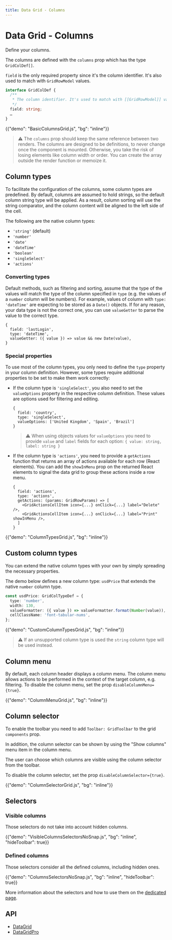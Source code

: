 ```yaml
---
title: Data Grid - Columns
---
```


# Data Grid - Columns

<p class="description">Define your columns.</p>

The columns are defined with the `columns` prop which has the type `GridColDef[]`.

`field` is the only required property since it's the column identifier. It's also used to match with `GridRowModel` values.

```ts
interface GridColDef {
  /**
   * The column identifier. It's used to match with [[GridRowModel]] values.
   */
  field: string;
  …
}
```

{{"demo": "BasicColumnsGrid.js", "bg": "inline"}}

> ⚠️ The `columns` prop should keep the same reference between two renders.
> The columns are designed to be definitions, to never change once the component is mounted.
> Otherwise, you take the risk of losing elements like column width or order.
> You can create the array outside the render function or memoize it.

## Column types

To facilitate the configuration of the columns, some column types are predefined.
By default, columns are assumed to hold strings, so the default column string type will be applied. As a result, column sorting will use the string comparator, and the column content will be aligned to the left side of the cell.

The following are the native column types:

- `'string'` (default)
- `'number'`
- `'date'`
- `'dateTime'`
- `'boolean'`
- `'singleSelect'`
- `'actions'`

### Converting types

Default methods, such as filtering and sorting, assume that the type of the values will match the type of the column specified in `type` (e.g. the values of a `number` column will be numbers).
For example, values of column with `type: 'dateTime'` are expecting to be stored as a `Date()` objects.
If for any reason, your data type is not the correct one, you can use `valueGetter` to parse the value to the correct type.

```tsx
{
  field: 'lastLogin',
  type: 'dateTime',
  valueGetter: ({ value }) => value && new Date(value),
}
```

### Special properties

To use most of the column types, you only need to define the `type` property in your column definition.
However, some types require additional properties to be set to make them work correctly:

- If the column type is `'singleSelect'`, you also need to set the `valueOptions` property in the respective column definition. These values are options used for filtering and editing.

  ```tsx
  {
    field: 'country',
    type: 'singleSelect',
    valueOptions: ['United Kingdom', 'Spain', 'Brazil']
  }
  ```

  > ⚠️ When using objects values for `valueOptions` you need to provide `value` and `label` fields for each option: `{ value: string, label: string }`

- If the column type is `'actions'`, you need to provide a `getActions` function that returns an array of actions available for each row (React elements).
  You can add the `showInMenu` prop on the returned React elements to signal the data grid to group these actions inside a row menu.

  ```tsx
  {
    field: 'actions',
    type: 'actions',
    getActions: (params: GridRowParams) => [
      <GridActionsCellItem icon={...} onClick={...} label="Delete" />,
      <GridActionsCellItem icon={...} onClick={...} label="Print" showInMenu />,
    ]
  }
  ```

{{"demo": "ColumnTypesGrid.js", "bg": "inline"}}

## Custom column types

You can extend the native column types with your own by simply spreading the necessary properties.

The demo below defines a new column type: `usdPrice` that extends the native `number` column type.

```ts
const usdPrice: GridColTypeDef = {
  type: 'number',
  width: 130,
  valueFormatter: ({ value }) => valueFormatter.format(Number(value)),
  cellClassName: 'font-tabular-nums',
};
```

{{"demo": "CustomColumnTypesGrid.js", "bg": "inline"}}

> ⚠ If an unsupported column type is used the `string` column type will be used instead.

## Column menu

By default, each column header displays a column menu. The column menu allows actions to be performed in the context of the target column, e.g. filtering. To disable the column menu, set the prop `disableColumnMenu={true}`.

{{"demo": "ColumnMenuGrid.js", "bg": "inline"}}

## Column selector

To enable the toolbar you need to add `Toolbar: GridToolbar` to the grid `components` prop.

In addition, the column selector can be shown by using the "Show columns" menu item in the column menu.

The user can choose which columns are visible using the column selector from the toolbar.

To disable the column selector, set the prop `disableColumnSelector={true}`.

{{"demo": "ColumnSelectorGrid.js", "bg": "inline"}}

## Selectors [<span class="plan-pro"></span>](https://mui.com/store/items/material-ui-pro/)

### Visible columns

Those selectors do not take into account hidden columns.

{{"demo": "VisibleColumnsSelectorsNoSnap.js", "bg": "inline", "hideToolbar": true}}

### Defined columns

Those selectors consider all the defined columns, including hidden ones.

{{"demo": "ColumnsSelectorsNoSnap.js", "bg": "inline", "hideToolbar": true}}

More information about the selectors and how to use them on the [dedicated page](/x/react-data-grid/state/#access-the-state).

## API

- [DataGrid](/x/api/data-grid/data-grid/)
- [DataGridPro](/x/api/data-grid/data-grid-pro/)
